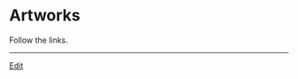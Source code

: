 # Artworks

Follow the links.





----
[Edit](https://github.com/vitroid/vitroid.github.io/edit/master/MD/Artworks.md)
